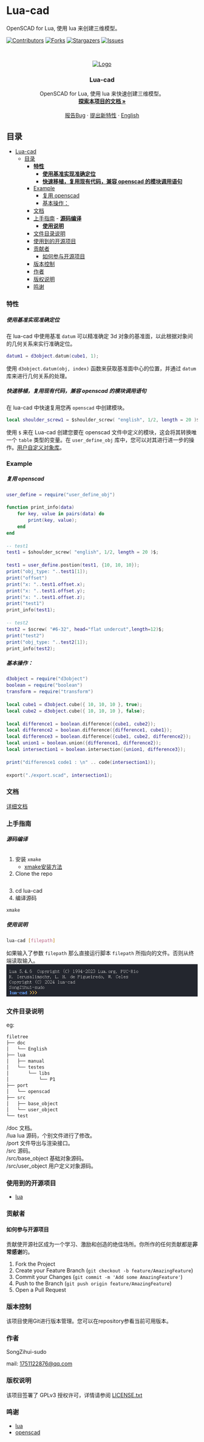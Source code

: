 # Lua-cad

OpenSCAD for Lua, 使用 lua 来创建三维模型。

<!-- PROJECT SHIELDS -->

[![Contributors][contributors-shield]][contributors-url]
[![Forks][forks-shield]][forks-url]
[![Stargazers][stars-shield]][stars-url]
[![Issues][issues-shield]][issues-url]


<!-- PROJECT LOGO -->
<br />

<p align="center">
  <a href="https://github.com/SongZihui-sudo/lua-cad/">
    <img src="https://lua.org/images/lua30.gif" alt="Logo" width="200" height="200">
  </a>

  <h3 align="center">Lua-cad</h3>
  <p align="center">
    OpenSCAD for Lua, 使用 lua 来快速创建三维模型。
    <br />
    <a href="./doc/index.md"><strong>探索本项目的文档 »</strong></a>
    <br />
    <br />
    <a href = "https://github.com/SongZihui-sudo/lua-cad/issues/new">报告Bug</a>
    ·
    <a href="https://github.com/SongZihui-sudo/lua-cad/issues">提出新特性</a>
    ·
    <a href="./readme_en.md">English</a>
  </p>

</p>
 
## 目录

- [Lua-cad](#lua-cad)
  - [目录](#目录)
    - [**特性**](#特性)
        - [**使用基准实现准确定位**](#使用基准实现准确定位)
        - [**快速移植，复用现有代码，兼容 openscad 的模块调用语句**](#快速移植复用现有代码兼容-openscad-的模块调用语句)
    - [Example](#example)
        - [复用 openscad](#复用-openscad)
        - [基本操作：](#基本操作)
    - [文档](#文档)
    - [上手指南](#上手指南)
          - [**源码编译**](#源码编译)
        - [**使用说明**](#使用说明)
    - [文件目录说明](#文件目录说明)
    - [使用到的开源项目](#使用到的开源项目)
    - [贡献者](#贡献者)
      - [如何参与开源项目](#如何参与开源项目)
    - [版本控制](#版本控制)
    - [作者](#作者)
    - [版权说明](#版权说明)
    - [鸣谢](#鸣谢)

### **特性**

##### **使用基准实现准确定位**  

在 lua-cad 中使用基准 `datum` 可以精准确定 3d 对象的基准面，以此根据对象间的几何关系来实行准确定位。
```lua
datum1 = d3object.datum(cube1, 1);
```
使用 `d3object.datum(obj, index)` 函数来获取基准面中心的位置，并通过 `datum` 库来进行几何关系的处理。

##### **快速移植，复用现有代码，兼容 openscad 的模块调用语句**  

在 lua-cad 中快速复用您再 `openscad` 中创建模块。
```lua
local shoulder_screw1 = $shoulder_screw( "english", 1/2, length = 20 )$;
```
使用 `$` 来在 Lua-cad 创建您要在 openscad 文件中定义的模块，这会将其转换唯一个 `table` 类型的变量。在 `user_define_obj` 库中，您可以对其进行进一步的操作。[用户自定义对象库](./doc/userdefineobject.md)。

### Example

##### 复用 openscad

```lua
user_define = require("user_define_obj")

function print_info(data)
    for key, value in pairs(data) do      
        print(key, value);
    end
end

-- test1
test1 = $shoulder_screw( "english", 1/2, length = 20 )$;

test1 = user_define.postion(test1, {10, 10, 10});
print("obj_type: "..test1[1]);
print("offset")
print("x: "..test1.offset.x);
print("x: "..test1.offset.y);
print("x: "..test1.offset.z);
print("test1")
print_info(test1);

-- test2
test2 = $screw( "#6-32", head="flat undercut",length=12)$;
print("test2")
print("obj_type: "..test2[1]);
print_info(test2);
```

##### 基本操作：

```lua
d3object = require("d3object")
boolean = require("boolean")
transform = require("transform")

local cube1 = d3object.cube({ 10, 10, 10 }, true);
local cube2 = d3object.cube({ 10, 10, 10 }, false);

local difference1 = boolean.difference({cube1, cube2});
local difference2 = boolean.difference({difference1, cube1});
local difference3 = boolean.difference({cube1, cube2, difference2});
local union1 = boolean.union({difference1, difference2});
local intersection1 = boolean.intersection({union1, difference3});

print("difference1 code1 : \n" .. code(intersection1));

export("./export.scad", intersection1);
```

### 文档

[详细文档](./doc/index.md)

### 上手指南

###### **源码编译**

1. 安装 `xmake`  
   - [xmake安装方法](https://xmake.io/#/guide/installation)
2. Clone the repo
```sh
```
3. cd lua-cad
4. 编译源码
```sh
xmake
```

##### **使用说明**

```sh
lua-cad [filepath]
```
如果输入了参数 `filepath` 那么直接运行脚本 `filepath` 所指向的文件。否则从终端读取输入。
![read_line](./IMAGE/image.png)

### 文件目录说明

eg:

```
filetree
├── doc
│   └── English
├── lua
│   ├── manual
│   └── testes
│       └── libs
│           └── P1
├── port
│   └── openscad
├── src
│   ├── base_object
│   └── user_object
└── test
```

/doc 文档。  
/lua lua 源码，个别文件进行了修改。  
/port 文件导出与渲染接口。  
/src 源码。  
/src/base_object 基础对象源码。  
/src/user_object 用户定义对象源码。

### 使用到的开源项目

- [lua](https://lua.org/)

### 贡献者

#### 如何参与开源项目

贡献使开源社区成为一个学习、激励和创造的绝佳场所。你所作的任何贡献都是**非常感谢**的。


1. Fork the Project
2. Create your Feature Branch (`git checkout -b feature/AmazingFeature`)
3. Commit your Changes (`git commit -m 'Add some AmazingFeature'`)
4. Push to the Branch (`git push origin feature/AmazingFeature`)
5. Open a Pull Request

### 版本控制

该项目使用Git进行版本管理。您可以在repository参看当前可用版本。

### 作者

SongZihui-sudo

mail: 1751122876@qq.com  


### 版权说明

该项目签署了 GPLv3 授权许可，详情请参阅 [LICENSE.txt](./LICENSE.txt)

### 鸣谢


- [lua](https://lua.org/)
- [openscad](https://openscad.org/index.html)

<!-- links -->
[your-project-path]:SongZihui-sudo/lua-cad
[contributors-shield]: https://img.shields.io/github/contributors/SongZihui-sudo/lua-cad.svg?style=flat-square
[contributors-url]: https://github.com/SongZihui-sudo/lua-cad/graphs/contributors
[forks-shield]: https://img.shields.io/github/forks/SongZihui-sudo/lua-cad.svg?style=flat-square
[forks-url]: https://github.com/SongZihui-sudo/lua-cad/network/members
[stars-shield]: https://img.shields.io/github/stars/SongZihui-sudo/lua-cad.svg?style=flat-square
[stars-url]: https://github.com/SongZihui-sudo/lua-cad/stargazers
[issues-shield]: https://img.shields.io/github/issues/SongZihui-sudo/lua-cad.svg?style=flat-square
[issues-url]: https://github.com/SongZihui-sudo/lua-cad/issues
[license-shield]: https://img.shields.io/github/license/SongZihui-sudo/lua-cad.svg?style=flat-square
[license-url]: ./LICENSE.txt

